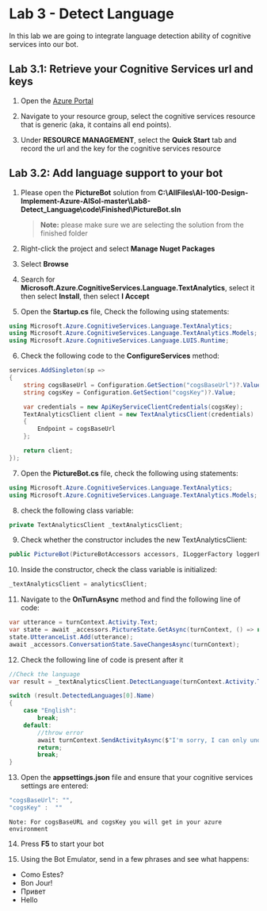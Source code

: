 # Lab 3 - Detect Language

In this lab we are going to integrate language detection ability of cognitive services into our bot.

## Lab 3.1: Retrieve your Cognitive Services url and keys

1. Open the [Azure Portal](https://portal.azure.com)

2. Navigate to your resource group, select the cognitive services resource that is generic (aka, it contains all end points).

3. Under **RESOURCE MANAGEMENT**, select the **Quick Start** tab and record the url and the key for the cognitive services resource

## Lab 3.2: Add language support to your bot

1. Please open the **PictureBot** solution from **C:\AllFiles\AI-100-Design-Implement-Azure-AISol-master\Lab8-Detect_Language\code\Finished\PictureBot.sln**

      >**Note:** please make sure we are selecting the solution from the finished folder

2. Right-click the project and select **Manage Nuget Packages**

3. Select **Browse**

4. Search for **Microsoft.Azure.CognitiveServices.Language.TextAnalytics**, select it then select **Install**, then select **I Accept**

5. Open the **Startup.cs** file, Check the following using statements:

```csharp
using Microsoft.Azure.CognitiveServices.Language.TextAnalytics;
using Microsoft.Azure.CognitiveServices.Language.TextAnalytics.Models;
using Microsoft.Azure.CognitiveServices.Language.LUIS.Runtime;
```

6. Check the following code to the **ConfigureServices** method:

```csharp
services.AddSingleton(sp =>
{
    string cogsBaseUrl = Configuration.GetSection("cogsBaseUrl")?.Value;
    string cogsKey = Configuration.GetSection("cogsKey")?.Value;

    var credentials = new ApiKeyServiceClientCredentials(cogsKey);
    TextAnalyticsClient client = new TextAnalyticsClient(credentials)
    {
        Endpoint = cogsBaseUrl
    };

    return client;
});
```

7. Open the **PictureBot.cs** file, check the following using statements:

```csharp
using Microsoft.Azure.CognitiveServices.Language.TextAnalytics;
using Microsoft.Azure.CognitiveServices.Language.TextAnalytics.Models;
```

8. check the following class variable:

```csharp
private TextAnalyticsClient _textAnalyticsClient;
```

9. Check whether the constructor includes the new TextAnalyticsClient:

```csharp
public PictureBot(PictureBotAccessors accessors, ILoggerFactory loggerFactory,LuisRecognizer recognizer, TextAnalyticsClient analyticsClient)
```

10. Inside the constructor, check the class variable is initialized:

```csharp
_textAnalyticsClient = analyticsClient;
```

11. Navigate to the **OnTurnAsync** method and find the following line of code:

```csharp
var utterance = turnContext.Activity.Text;
var state = await _accessors.PictureState.GetAsync(turnContext, () => new PictureState());
state.UtteranceList.Add(utterance);
await _accessors.ConversationState.SaveChangesAsync(turnContext);
```

12. Check the following line of code is present after it

```csharp
//Check the language
var result = _textAnalyticsClient.DetectLanguage(turnContext.Activity.Text, "us");

switch (result.DetectedLanguages[0].Name)
{
    case "English":
        break;
    default:
        //throw error
        await turnContext.SendActivityAsync($"I'm sorry, I can only understand English. [{result.DetectedLanguages[0].Name}]");
        return;
        break;
}
```

13. Open the **appsettings.json** file and ensure that your cognitive services settings are entered:

```csharp
"cogsBaseUrl": "",
"cogsKey" :  ""
```

`Note: For cogsBaseURL and cogsKey you will get in your azure environment`

14. Press **F5** to start your bot

15. Using the Bot Emulator, send in a few phrases and see what happens:

- Como Estes?
- Bon Jour!
- Привет
- Hello
